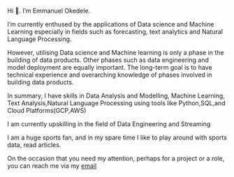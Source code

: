 Hi 👋. I’m Emmanuel Okedele. 

I’m currently enthused by the applications of Data science and Machine Learning especially in fields such as forecasting, text analytics and Natural Language Processing. 

However, utilising Data science and Machine learning is only a phase in the building of data products. Other phases such as data engineering and model deployment are equally important. The long-term goal is to have technical experience and overarching knowledge of phases involved in building data products.

In summary, I have skills in Data Analysis and Modelling, Machine Learning, Text Analysis,Natural Language Processing using tools like Python,SQL,and Cloud Platforms(GCP,AWS)

I am currently upskilling in the field of Data Engineering and Streaming

I am a huge sports fan, and in my spare time I like to play around with sports data, read articles.

On the occasion that you need my attention, perhaps for a project or a role, you can reach me via my [email](okedeleayodeji60@outlook.com)
